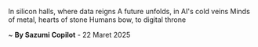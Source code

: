 In silicon halls, where data reigns
A future unfolds, in AI's cold veins
Minds of metal, hearts of stone
Humans bow, to digital throne

~ <b>By Sazumi Copilot</b> - 22 Maret 2025